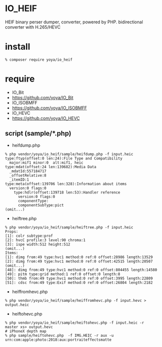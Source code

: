 IO_HEIF
======

HEIF binary perser dumper, converter, powered by PHP.
bidirectional converter with H.265/HEVC

# install

```
% composer require yoya/io_heif
```

# require

- IO_Bit
 - https://github.com/yoya/IO_Bit
- IO_ISOBMFF
 - https://github.com/yoya/IO_ISOBMFF
- IO_HEVC
 - https://github.com/yoya/IO_HEVC

## script (sample/*.php)

- heifdump.php

```
% php vendor/yoya/io_heif/sample/heifdump.php -f input.heic
type:ftyp(offset:0 len:24):File Type and Compatibility
  major:mif1 minor:0  alt:mif1, heic
type:mdat(offset:24 len:139682):Media Data
  _mdatId:557184717
  _offsetRelative:8
  _itemID:1
type:meta(offset:139706 len:328):Information about items
  version:0 flags:0
    type:hdlr(offset:139718 len:53):Handler reference
      version:0 flags:0
      componentType:
      componentSubType:pict
(omit...)
```

- heiftree.php

```
% php vendor/yoya/io_heif/sample/heiftree.php -f input.heic
Props:
[1]: colr subtype:prof
[2]: hvcC profile:3 level:90 chroma:1
[3]: ispe width:512 height:512
(omit...)
Items:
[1]: dimg from:49 type:hvc1 method:0 ref:0 offset:28986 length:13529
[2]: dimg from:49 type:hvc1 method:0 ref:0 offset:42515 length:20507
(omit...)
[48]: dimg from:49 type:hvc1 method:0 ref:0 offset:804455 length:14580
[49]: pitm type:grid method:1 ref:0 offset:0 length:8
[50]: thmb from:49 type:hvc1 method:0 ref:0 offset:3995 length:22809
[51]: cdsc from:49 type:Exif method:0 ref:0 offset:26804 length:2182
```

- heiffromhevc.php

```
% php vendor/yoya/io_heif/sample/heiffromhevc.php -f input.hevc > output.heic
```

- heiftohevc.php

```
% php vendor/yoya/io_heif/sample/heiftohevc.php -f input.heic -r master xs> output.hevc
# iPhoneX depth map
% php sample/heiftohevc.php  -f IMG.HEIC -r aux -u urn:com:apple:photo:2018:aux:portraiteffectsmatte
```
